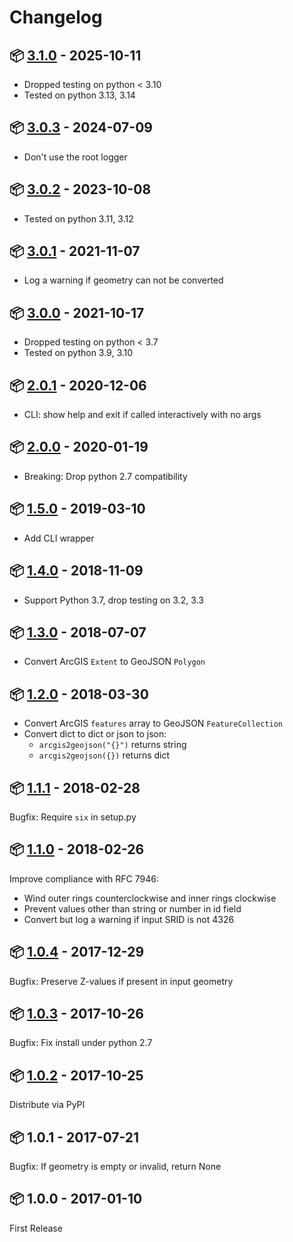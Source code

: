 # Changelog

## 📦 [3.1.0](https://pypi.python.org/pypi/arcgis2geojson/3.1.0) - 2025-10-11

* Dropped testing on python < 3.10
* Tested on python 3.13, 3.14

## 📦 [3.0.3](https://pypi.python.org/pypi/arcgis2geojson/3.0.3) - 2024-07-09

* Don't use the root logger

## 📦 [3.0.2](https://pypi.python.org/pypi/arcgis2geojson/3.0.2) - 2023-10-08

* Tested on python 3.11, 3.12

## 📦 [3.0.1](https://pypi.python.org/pypi/arcgis2geojson/3.0.1) - 2021-11-07

* Log a warning if geometry can not be converted

## 📦 [3.0.0](https://pypi.python.org/pypi/arcgis2geojson/3.0.0) - 2021-10-17

* Dropped testing on python < 3.7
* Tested on python 3.9, 3.10

## 📦 [2.0.1](https://pypi.python.org/pypi/arcgis2geojson/2.0.1) - 2020-12-06

* CLI: show help and exit if called interactively with no args

## 📦 [2.0.0](https://pypi.python.org/pypi/arcgis2geojson/2.0.0) - 2020-01-19

* Breaking: Drop python 2.7 compatibility

## 📦 [1.5.0](https://pypi.python.org/pypi/arcgis2geojson/1.5.0) - 2019-03-10

* Add CLI wrapper

## 📦 [1.4.0](https://pypi.python.org/pypi/arcgis2geojson/1.4.0) - 2018-11-09

* Support Python 3.7, drop testing on 3.2, 3.3

## 📦 [1.3.0](https://pypi.python.org/pypi/arcgis2geojson/1.3.0) - 2018-07-07

* Convert ArcGIS `Extent` to GeoJSON `Polygon`

## 📦 [1.2.0](https://pypi.python.org/pypi/arcgis2geojson/1.2.0) - 2018-03-30

* Convert ArcGIS `features` array to GeoJSON `FeatureCollection`
* Convert dict to dict or json to json:
    * `arcgis2geojson("{}")` returns string
    * `arcgis2geojson({})` returns dict

## 📦 [1.1.1](https://pypi.python.org/pypi/arcgis2geojson/1.1.1) - 2018-02-28

Bugfix: Require `six` in setup.py

## 📦 [1.1.0](https://pypi.python.org/pypi/arcgis2geojson/1.1.0) - 2018-02-26

Improve compliance with RFC 7946:

* Wind outer rings counterclockwise and inner rings clockwise
* Prevent values other than string or number in id field
* Convert but log a warning if input SRID is not 4326

## 📦 [1.0.4](https://pypi.python.org/pypi/arcgis2geojson/1.0.4) - 2017-12-29

Bugfix: Preserve Z-values if present in input geometry

## 📦 [1.0.3](https://pypi.python.org/pypi/arcgis2geojson/1.0.3) - 2017-10-26

Bugfix: Fix install under python 2.7

## 📦 [1.0.2](https://pypi.python.org/pypi/arcgis2geojson/1.0.2) - 2017-10-25

Distribute via PyPI

## 📦 1.0.1 - 2017-07-21

Bugfix: If geometry is empty or invalid, return None

## 📦 1.0.0 - 2017-01-10

First Release
